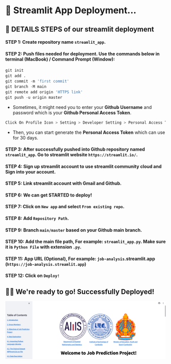 # 🚀 Streamlit App Deployment...

## 🔭 DETAILS STEPS of our streamlit deployment

#### STEP 1: Create repository name `streamlit_app`.
#### STEP 2: Push files needed for deployment. Use the commands below in terminal (MacBook) / Command Prompt (Window):
```python
git init
git add .
git commit -m 'first commit'
git branch -M main
git remote add origin 'HTTPS link'
git push -u origin master
```
* Sometimes, it might need you to enter your **Github Username** and password which is your **Github Personal Access Token**.
```python
Click On Profile Icon > Setting > Developer Setting > Personal Access Tokens > Tokens (Classic)
```
* Then, you can start generate the **Personal Access Token** which can use for 30 days.
  
#### STEP 3: After successfully pushed into Github repository named `streamlit_app`. Go to streamlit website `https://streamlit.io/`.
#### STEP 4: Sign up streamlit account to use streamlit community cloud and Sign into your account.
#### STEP 5: Link streamlit account with Gmail and Github.
#### STEP 6: We can get STARTED to deploy!
#### STEP 7: Click on `New app` and select `From existing repo`.
#### STEP 8: Add `Repository Path`.
#### STEP 9: Branch `main/master` based on your Github main branch.
#### STEP 10: Add the main file path, For example: `streamlit_app.py`. Make sure it is `Python File` with extension `.py`.
#### STEP 11: App URL (Optional), For example: `job-analysis`.streamlit.app (`https://job-analysis.streamlit.app`)
#### STEP 12: Click on `Deploy!`

## 👨‍💻 We're ready to go! Successfully Deployed!
<img src='./Screen Shot 2023-07-31 at 2.54.31 PM.png'>
